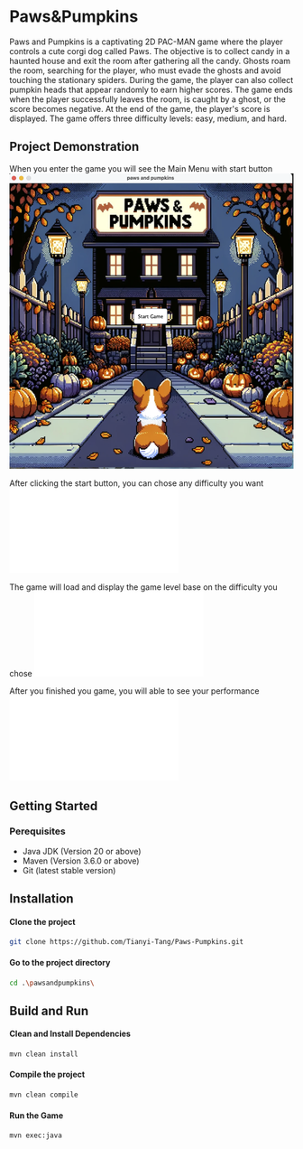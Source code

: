 # Paws&Pumpkins
Paws and Pumpkins is a captivating 2D PAC-MAN game where the player controls a cute corgi dog called Paws. The objective is to collect candy in a haunted house and exit the room after gathering all the candy. Ghosts roam the room, searching for the player, who must evade the ghosts and avoid touching the stationary spiders. During the game, the player can also collect pumpkin heads that appear randomly to earn higher scores. The game ends when the player successfully leaves the room, is caught by a ghost, or the score becomes negative. At the end of the game, the player's score is displayed. The game offers three difficulty levels: easy, medium, and hard.

## Project Demonstration
When you enter the game you will see the Main Menu with start button
![Game_start](./Game_demonstrate_img/Game_start.png)

After clicking the start button, you can chose any difficulty you want
![plot](./Game_demonstrate_img/Difficulty_level.pdf)

The game will load and display the game level base on the difficulty you chose
![plot](./Game_demonstrate_img/Game_scene.pdf)

After you finished you game, you will able to see your performance
![plot](./Game_demonstrate_img/Fianll_score.pdf)

## Getting Started
### Perequisites
- Java JDK (Version 20 or above)
- Maven (Version 3.6.0 or above)
- Git (latest stable version)

## Installation
#### Clone the project
```bash
git clone https://github.com/Tianyi-Tang/Paws-Pumpkins.git
```

#### Go to the project directory
```bash
cd .\pawsandpumpkins\
```

## Build and Run
#### Clean and Install Dependencies
```bash
mvn clean install
```

#### Compile the project
```bash
mvn clean compile
```

#### Run the Game
```bash
mvn exec:java
```
